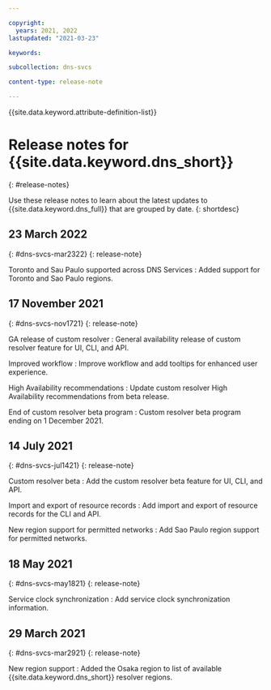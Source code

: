 ```yaml
---

copyright:
  years: 2021, 2022
lastupdated: "2021-03-23"

keywords:

subcollection: dns-svcs

content-type: release-note

---
```


{{site.data.keyword.attribute-definition-list}}


# Release notes for {{site.data.keyword.dns_short}}
{: #release-notes}

Use these release notes to learn about the latest updates to {{site.data.keyword.dns_full}} that are grouped by date.
{: shortdesc}

## 23 March 2022
{: #dns-svcs-mar2322}
{: release-note}

Toronto and Sau Paulo supported across DNS Services
: Added support for Toronto and Sao Paulo regions.

## 17 November 2021
{: #dns-svcs-nov1721}
{: release-note}

GA release of custom resolver
:   General availability release of custom resolver feature for UI, CLI, and API.

Improved workflow
:   Improve workflow and add tooltips for enhanced user experience.

High Availability recommendations
:   Update custom resolver High Availability recommendations from beta release.

End of custom resolver beta program
:   Custom resolver beta program ending on 1 December 2021.

## 14 July 2021
{: #dns-svcs-jul1421}
{: release-note}

Custom resolver beta
:   Add the custom resolver beta feature for UI, CLI, and API.

Import and export of resource records
:   Add import and export of resource records for the CLI and API.

New region support for permitted networks
:   Add Sao Paulo region support for permitted networks.

## 18 May 2021
{: #dns-svcs-may1821}
{: release-note}

Service clock synchronization
:   Add service clock synchronization information.

## 29 March 2021
{: #dns-svcs-mar2921}
{: release-note}

New region support
:   Added the Osaka region to list of available {{site.data.keyword.dns_short}} resolver regions.  
